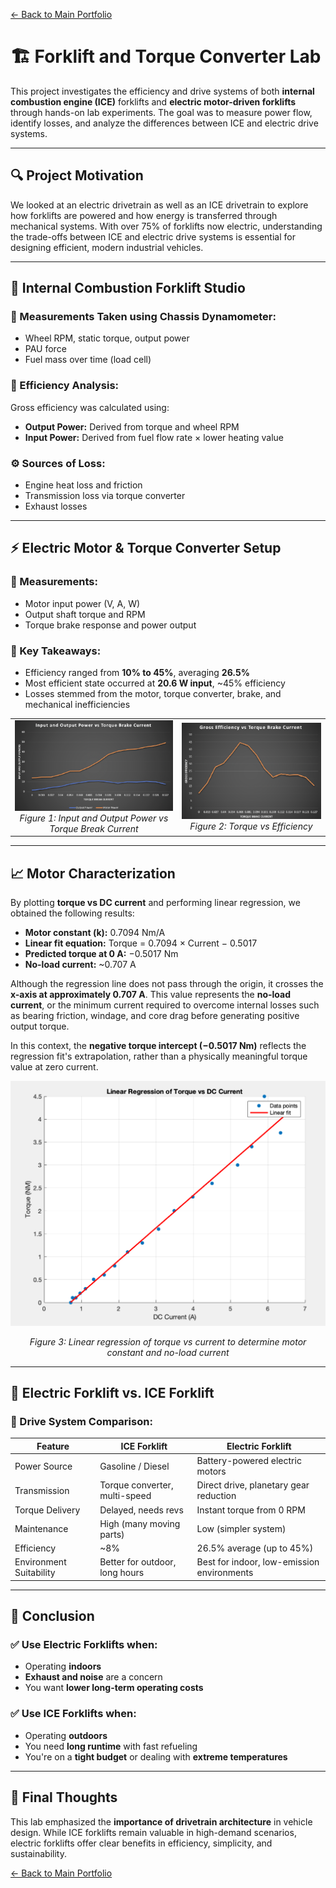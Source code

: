[← Back to Main Portfolio](../README.md)

# 🏗 Forklift and Torque Converter Lab

This project investigates the efficiency and drive systems of both **internal combustion engine (ICE)** forklifts and **electric motor-driven forklifts** through hands-on lab experiments. The goal was to measure power flow, identify losses, and analyze the differences between ICE and electric drive systems.

---

## 🔍 Project Motivation

We looked at an electric drivetrain as well as an ICE drivetrain to explore how forklifts are powered and how energy is transferred through mechanical systems. With over 75% of forklifts now electric, understanding the trade-offs between ICE and electric drive systems is essential for designing efficient, modern industrial vehicles.

---

## 🔧 Internal Combustion Forklift Studio

### 🔢 Measurements Taken using Chassis Dynamometer:
- Wheel RPM, static torque, output power
- PAU force
- Fuel mass over time (load cell)

### 🧮 Efficiency Analysis:
Gross efficiency was calculated using:
- **Output Power:** Derived from torque and wheel RPM  
- **Input Power:** Derived from fuel flow rate × lower heating value

### ⚙️ Sources of Loss:
- Engine heat loss and friction
- Transmission loss via torque converter
- Exhaust losses

---

## ⚡️ Electric Motor & Torque Converter Setup

### 🔢 Measurements:
- Motor input power (V, A, W)
- Output shaft torque and RPM
- Torque brake response and power output

### 🧠 Key Takeaways:
- Efficiency ranged from **10% to 45%**, averaging **26.5%**
- Most efficient state occurred at **20.6 W input**, ~45% efficiency
- Losses stemmed from the motor, torque converter, brake, and mechanical inefficiencies

 <p align="center">
  <table>
    <tr>
      <td align="center">
        <img src="../Projects/Images/ElectricInputOutput.png" width="480"/>
        <br/>
        <em>Figure 1: Input and Output Power vs Torque Break Current</em>
      </td>
      <td align="center">
        <img src="../Projects/Images/TorquevsEffi.png" width="400"/>
        <br/>
        <em>Figure 2: Torque vs Efficiency</em>
      </td>
    </tr>
  </table>
</p>


---
## 📈 Motor Characterization

By plotting **torque vs DC current** and performing linear regression, we obtained the following results:

- **Motor constant (k):** 0.7094 Nm/A  
- **Linear fit equation:** Torque = 0.7094 × Current − 0.5017  
- **Predicted torque at 0 A:** −0.5017 Nm  
- **No-load current:** ~0.707 A

Although the regression line does not pass through the origin, it crosses the **x-axis at approximately 0.707 A**. This value represents the **no-load current**, or the minimum current required to overcome internal losses such as bearing friction, windage, and core drag before generating positive output torque. 

In this context, the **negative torque intercept (−0.5017 Nm)** reflects the regression fit's extrapolation, rather than a physically meaningful torque value at zero current.

<p align="center">
  <img src="../Projects/Images/NoLoadCurrent.png"  width="550"/>
</p>
<p align="center"><em>Figure 3: Linear regression of torque vs current to determine motor constant and no-load current</em></p>


---

## 🔋 Electric Forklift vs. ICE Forklift

### 🔄 Drive System Comparison:

| Feature                  | ICE Forklift                     | Electric Forklift                           |
|--------------------------|----------------------------------|----------------------------------------------|
| Power Source             | Gasoline / Diesel                | Battery-powered electric motors              |
| Transmission             | Torque converter, multi-speed    | Direct drive, planetary gear reduction       |
| Torque Delivery          | Delayed, needs revs              | Instant torque from 0 RPM                    |
| Maintenance              | High (many moving parts)         | Low (simpler system)                         |
| Efficiency               | ~8%                              | 26.5% average (up to 45%)                    |
| Environment Suitability  | Better for outdoor, long hours   | Best for indoor, low-emission environments   |

---

## 🧪 Conclusion

### ✅ Use Electric Forklifts when:
- Operating **indoors**
- **Exhaust and noise** are a concern
- You want **lower long-term operating costs**

### ✅ Use ICE Forklifts when:
- Operating **outdoors**
- You need **long runtime** with fast refueling
- You're on a **tight budget** or dealing with **extreme temperatures**

---

## 📌 Final Thoughts

This lab emphasized the **importance of drivetrain architecture** in vehicle design. While ICE forklifts remain valuable in high-demand scenarios, electric forklifts offer clear benefits in efficiency, simplicity, and sustainability.

[← Back to Main Portfolio](../README.md)

